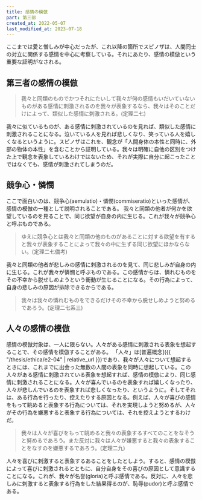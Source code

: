```yaml
---
title: 感情の模倣
part: 第三部
created_at: 2022-05-07
last_modified_at: 2023-07-18
---
```


ここまでは愛と憎しみが中心だったが、これ以降の箇所でスピノザは、人間同士の対立に関係する感情を中心に考察している。それにあたり、感情の模倣という重要な証明がなされる。

## 第三者の感情の模倣

>我々と同類のものでかつそれにたいして我々が何の感情もいだいていないものがある感情に刺激されるのを我々が表象するなら、我々はそのことだけによって、類似した感情に刺激される。(定理二七)

我々に似ているものが、ある感情に刺激されているのを見れば、類似した感情に刺激されることになる。泣いている人を見れば悲しくなり、笑っている人を嬉しくなるというように。スピノザはこれを、観念が「人間身体の本性と同時に、外部の物体の本性」を含むことから証明している。我々は明確に自他の区別をつけた上で観念を表象しているわけではないため、それが実際に自分に起こったことではなくても、感情が刺激されてしまうのだ。

## 競争心・憐憫

ここで面白いのは、競争心(aemulatio)・憐憫(commiseratio)といった感情が、感情の模倣の一種として説明されることである。
我々と同類の他者が何かを欲望しているのを見ることで、同じ欲望が自身の内に生じる。これが我々が競争心と呼ぶものである。

>ゆえに競争心とは我々と同類の他のものがあることに対する欲望を有すると我々が表象することによって我々の中に生ずる同じ欲望にほかならない。(定理二七備考)

我々と同類の他者が悲しみの感情に刺激されるのを見て、同じ悲しみが自身の内に生じる。これが我々が憐憫と呼ぶものである。この感情からは、憐れむものをその不幸から脱せしめようという衝動が生じることになる。その行為によって、自身の悲しみの原因が排除できるからである。

>我々は我々の憐れむものをできるだけその不幸から脱せしめようと努めるであろう。(定理二七系三)

## 人々の感情の模倣

感情の模倣対象は、一人に限らない。人々がある感情に刺激される表象を想起することで、その感情を模倣することがある。
「人々」は[普遍概念]({{ "/thesis/ethica/e2-04" | relative_url }})であり、我々が人々について想起するときには、これまでに出会った無数の人間の表象を同時に想起している。この人々がある感情に刺激されている表象を想起すれば、感情の模倣により、同じ感情に刺激されることになる。人々が喜んでいるのを表象すれば嬉しくなったり、人々が悲しんでいるのを表象すれば悲しくなったり、というように。そしてそれは、ある行為を行ったり、控えたりする原因となる。例えば、人々が喜びの感情をもって眺めると表象する行為については、それを実現しようと努めるが、人々がその行為を嫌悪すると表象する行為については、それを控えようとするわけだ。

>我々は人々が喜びをもって眺めると我々の表象するすべてのことをなそうと努めるであろう。また反対に我々は人々が嫌悪すると我々の表象することをなすのを嫌悪するであろう。(定理二九)

人々を喜びに刺激すると表象するあることをしたとしよう。すると、感情の模倣によって喜びに刺激されるとともに、自分自身をその喜びの原因として意識することになる。これが、我々が名誉(gloria)と呼ぶ感情である。反対に、人々を悲しみに刺激すると表象する行為をした結果得るのが、恥辱(pudor)と呼ぶ感情である。
